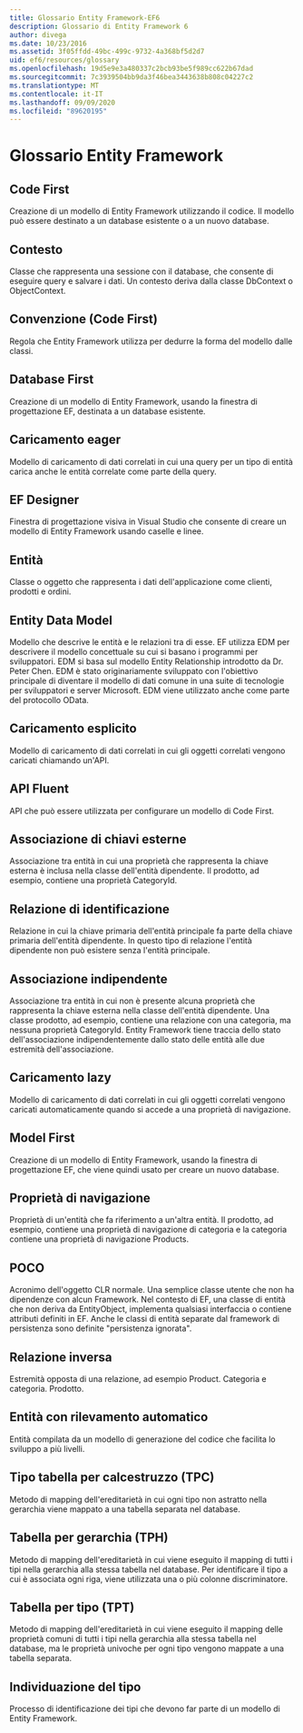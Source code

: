 ```yaml
---
title: Glossario Entity Framework-EF6
description: Glossario di Entity Framework 6
author: divega
ms.date: 10/23/2016
ms.assetid: 3f05ffdd-49bc-499c-9732-4a368bf5d2d7
uid: ef6/resources/glossary
ms.openlocfilehash: 19d5e9e3a480337c2bcb93be5f989cc622b67dad
ms.sourcegitcommit: 7c3939504bb9da3f46bea3443638b808c04227c2
ms.translationtype: MT
ms.contentlocale: it-IT
ms.lasthandoff: 09/09/2020
ms.locfileid: "89620195"
---
```

# <a name="entity-framework-glossary"></a>Glossario Entity Framework
## <a name="code-first"></a>Code First
Creazione di un modello di Entity Framework utilizzando il codice. Il modello può essere destinato a un database esistente o a un nuovo database.

## <a name="context"></a>Contesto
Classe che rappresenta una sessione con il database, che consente di eseguire query e salvare i dati. Un contesto deriva dalla classe DbContext o ObjectContext.

## <a name="convention-code-first"></a>Convenzione (Code First)
Regola che Entity Framework utilizza per dedurre la forma del modello dalle classi.

## <a name="database-first"></a>Database First
Creazione di un modello di Entity Framework, usando la finestra di progettazione EF, destinata a un database esistente.

## <a name="eager-loading"></a>Caricamento eager
Modello di caricamento di dati correlati in cui una query per un tipo di entità carica anche le entità correlate come parte della query.

## <a name="ef-designer"></a>EF Designer
Finestra di progettazione visiva in Visual Studio che consente di creare un modello di Entity Framework usando caselle e linee.

## <a name="entity"></a>Entità
Classe o oggetto che rappresenta i dati dell'applicazione come clienti, prodotti e ordini.

## <a name="entity-data-model"></a>Entity Data Model
Modello che descrive le entità e le relazioni tra di esse. EF utilizza EDM per descrivere il modello concettuale su cui si basano i programmi per sviluppatori. EDM si basa sul modello Entity Relationship introdotto da Dr. Peter Chen. EDM è stato originariamente sviluppato con l'obiettivo principale di diventare il modello di dati comune in una suite di tecnologie per sviluppatori e server Microsoft. EDM viene utilizzato anche come parte del protocollo OData.

## <a name="explicit-loading"></a>Caricamento esplicito
Modello di caricamento di dati correlati in cui gli oggetti correlati vengono caricati chiamando un'API.

## <a name="fluent-api"></a>API Fluent
API che può essere utilizzata per configurare un modello di Code First.

## <a name="foreign-key-association"></a>Associazione di chiavi esterne
Associazione tra entità in cui una proprietà che rappresenta la chiave esterna è inclusa nella classe dell'entità dipendente. Il prodotto, ad esempio, contiene una proprietà CategoryId.

## <a name="identifying-relationship"></a>Relazione di identificazione
Relazione in cui la chiave primaria dell'entità principale fa parte della chiave primaria dell'entità dipendente. In questo tipo di relazione l'entità dipendente non può esistere senza l'entità principale.

## <a name="independent-association"></a>Associazione indipendente
Associazione tra entità in cui non è presente alcuna proprietà che rappresenta la chiave esterna nella classe dell'entità dipendente. Una classe prodotto, ad esempio, contiene una relazione con una categoria, ma nessuna proprietà CategoryId. Entity Framework tiene traccia dello stato dell'associazione indipendentemente dallo stato delle entità alle due estremità dell'associazione.

## <a name="lazy-loading"></a>Caricamento lazy
Modello di caricamento di dati correlati in cui gli oggetti correlati vengono caricati automaticamente quando si accede a una proprietà di navigazione.

## <a name="model-first"></a>Model First
Creazione di un modello di Entity Framework, usando la finestra di progettazione EF, che viene quindi usato per creare un nuovo database.

## <a name="navigation-property"></a>Proprietà di navigazione
Proprietà di un'entità che fa riferimento a un'altra entità. Il prodotto, ad esempio, contiene una proprietà di navigazione di categoria e la categoria contiene una proprietà di navigazione Products.

## <a name="poco"></a>POCO
Acronimo dell'oggetto CLR normale. Una semplice classe utente che non ha dipendenze con alcun Framework. Nel contesto di EF, una classe di entità che non deriva da EntityObject, implementa qualsiasi interfaccia o contiene attributi definiti in EF. Anche le classi di entità separate dal framework di persistenza sono definite "persistenza ignorata".  

## <a name="relationship-inverse"></a>Relazione inversa
Estremità opposta di una relazione, ad esempio Product. Categoria e categoria. Prodotto.

## <a name="self-tracking-entity"></a>Entità con rilevamento automatico
Entità compilata da un modello di generazione del codice che facilita lo sviluppo a più livelli.

## <a name="table-per-concrete-type-tpc"></a>Tipo tabella per calcestruzzo (TPC)
Metodo di mapping dell'ereditarietà in cui ogni tipo non astratto nella gerarchia viene mappato a una tabella separata nel database.

## <a name="table-per-hierarchy-tph"></a>Tabella per gerarchia (TPH)
Metodo di mapping dell'ereditarietà in cui viene eseguito il mapping di tutti i tipi nella gerarchia alla stessa tabella nel database. Per identificare il tipo a cui è associata ogni riga, viene utilizzata una o più colonne discriminatore.

## <a name="table-per-type-tpt"></a>Tabella per tipo (TPT)
Metodo di mapping dell'ereditarietà in cui viene eseguito il mapping delle proprietà comuni di tutti i tipi nella gerarchia alla stessa tabella nel database, ma le proprietà univoche per ogni tipo vengono mappate a una tabella separata.

## <a name="type-discovery"></a>Individuazione del tipo
Processo di identificazione dei tipi che devono far parte di un modello di Entity Framework.
